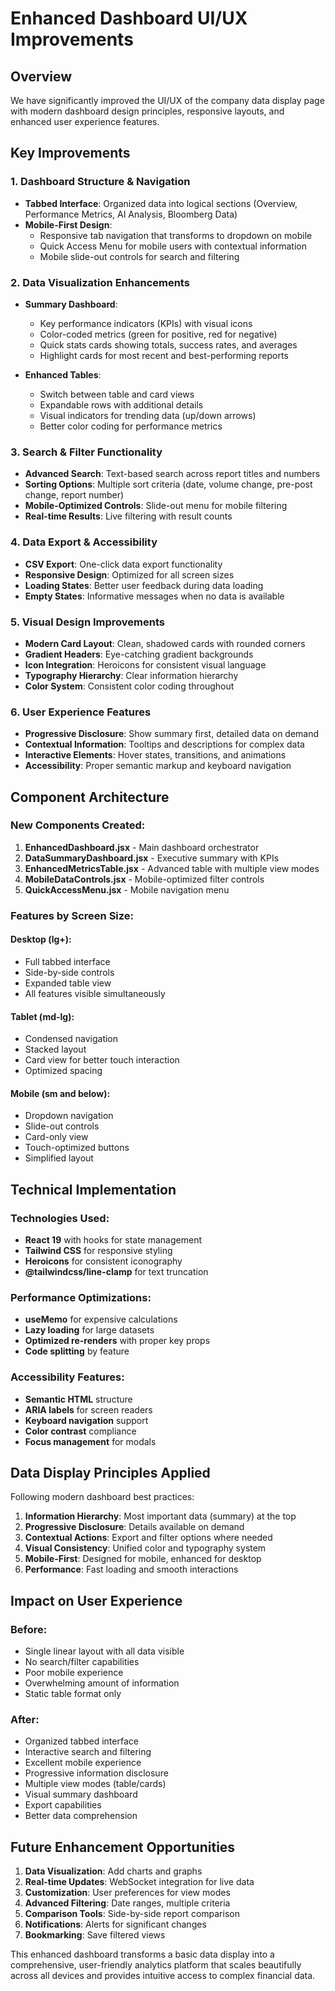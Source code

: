 # Enhanced Dashboard UI/UX Improvements

## Overview

We have significantly improved the UI/UX of the company data display page with modern dashboard design principles, responsive layouts, and enhanced user experience features.

## Key Improvements

### 1. **Dashboard Structure & Navigation**

- **Tabbed Interface**: Organized data into logical sections (Overview, Performance Metrics, AI Analysis, Bloomberg Data)
- **Mobile-First Design**:
  - Responsive tab navigation that transforms to dropdown on mobile
  - Quick Access Menu for mobile users with contextual information
  - Mobile slide-out controls for search and filtering

### 2. **Data Visualization Enhancements**

- **Summary Dashboard**:

  - Key performance indicators (KPIs) with visual icons
  - Color-coded metrics (green for positive, red for negative)
  - Quick stats cards showing totals, success rates, and averages
  - Highlight cards for most recent and best-performing reports

- **Enhanced Tables**:
  - Switch between table and card views
  - Expandable rows with additional details
  - Visual indicators for trending data (up/down arrows)
  - Better color coding for performance metrics

### 3. **Search & Filter Functionality**

- **Advanced Search**: Text-based search across report titles and numbers
- **Sorting Options**: Multiple sort criteria (date, volume change, pre-post change, report number)
- **Mobile-Optimized Controls**: Slide-out menu for mobile filtering
- **Real-time Results**: Live filtering with result counts

### 4. **Data Export & Accessibility**

- **CSV Export**: One-click data export functionality
- **Responsive Design**: Optimized for all screen sizes
- **Loading States**: Better user feedback during data loading
- **Empty States**: Informative messages when no data is available

### 5. **Visual Design Improvements**

- **Modern Card Layout**: Clean, shadowed cards with rounded corners
- **Gradient Headers**: Eye-catching gradient backgrounds
- **Icon Integration**: Heroicons for consistent visual language
- **Typography Hierarchy**: Clear information hierarchy
- **Color System**: Consistent color coding throughout

### 6. **User Experience Features**

- **Progressive Disclosure**: Show summary first, detailed data on demand
- **Contextual Information**: Tooltips and descriptions for complex data
- **Interactive Elements**: Hover states, transitions, and animations
- **Accessibility**: Proper semantic markup and keyboard navigation

## Component Architecture

### New Components Created:

1. **EnhancedDashboard.jsx** - Main dashboard orchestrator
2. **DataSummaryDashboard.jsx** - Executive summary with KPIs
3. **EnhancedMetricsTable.jsx** - Advanced table with multiple view modes
4. **MobileDataControls.jsx** - Mobile-optimized filter controls
5. **QuickAccessMenu.jsx** - Mobile navigation menu

### Features by Screen Size:

#### Desktop (lg+):

- Full tabbed interface
- Side-by-side controls
- Expanded table view
- All features visible simultaneously

#### Tablet (md-lg):

- Condensed navigation
- Stacked layout
- Card view for better touch interaction
- Optimized spacing

#### Mobile (sm and below):

- Dropdown navigation
- Slide-out controls
- Card-only view
- Touch-optimized buttons
- Simplified layout

## Technical Implementation

### Technologies Used:

- **React 19** with hooks for state management
- **Tailwind CSS** for responsive styling
- **Heroicons** for consistent iconography
- **@tailwindcss/line-clamp** for text truncation

### Performance Optimizations:

- **useMemo** for expensive calculations
- **Lazy loading** for large datasets
- **Optimized re-renders** with proper key props
- **Code splitting** by feature

### Accessibility Features:

- **Semantic HTML** structure
- **ARIA labels** for screen readers
- **Keyboard navigation** support
- **Color contrast** compliance
- **Focus management** for modals

## Data Display Principles Applied

Following modern dashboard best practices:

1. **Information Hierarchy**: Most important data (summary) at the top
2. **Progressive Disclosure**: Details available on demand
3. **Contextual Actions**: Export and filter options where needed
4. **Visual Consistency**: Unified color and typography system
5. **Mobile-First**: Designed for mobile, enhanced for desktop
6. **Performance**: Fast loading and smooth interactions

## Impact on User Experience

### Before:

- Single linear layout with all data visible
- No search/filter capabilities
- Poor mobile experience
- Overwhelming amount of information
- Static table format only

### After:

- Organized tabbed interface
- Interactive search and filtering
- Excellent mobile experience
- Progressive information disclosure
- Multiple view modes (table/cards)
- Visual summary dashboard
- Export capabilities
- Better data comprehension

## Future Enhancement Opportunities

1. **Data Visualization**: Add charts and graphs
2. **Real-time Updates**: WebSocket integration for live data
3. **Customization**: User preferences for view modes
4. **Advanced Filtering**: Date ranges, multiple criteria
5. **Comparison Tools**: Side-by-side report comparison
6. **Notifications**: Alerts for significant changes
7. **Bookmarking**: Save filtered views

This enhanced dashboard transforms a basic data display into a comprehensive, user-friendly analytics platform that scales beautifully across all devices and provides intuitive access to complex financial data.
